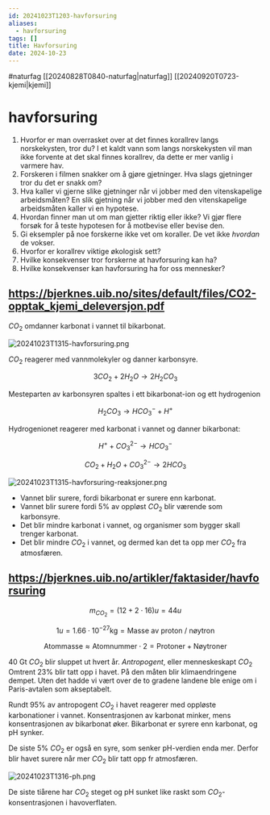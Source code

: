 ```yaml
---
id: 20241023T1203-havforsuring
aliases:
  - havforsuring
tags: []
title: Havforsuring
date: 2024-10-23
---
```


#naturfag [[20240828T0840-naturfag|naturfag]] [[20240920T0723-kjemi|kjemi]]

# havforsuring

1. Hvorfor er man overrasket over at det finnes korallrev langs norskekysten, tror du?
   I et kaldt vann som langs norskekysten vil man ikke forvente at det skal finnes korallrev, da dette er mer vanlig i varmere hav.
2. Forskeren i filmen snakker om å gjøre gjetninger. Hva slags gjetninger tror du det er snakk om?
3. Hva kaller vi gjerne slike gjetninger når vi jobber med den vitenskapelige arbeidsmåten?
   En slik gjetning når vi jobber med den vitenskapelige arbeidsmåten kaller vi en hypotese.
4. Hvordan finner man ut om man gjetter riktig eller ikke?
   Vi gjør flere forsøk for å teste hypotesen for å motbevise eller bevise den.
5. Gi eksempler på noe forskerne ikke vet om koraller.
   De vet ikke _hvordan_ de vokser.
6. Hvorfor er korallrev viktige økologisk sett?
7. Hvilke konsekvenser tror forskerne at havforsuring kan ha?
8. Hvilke konsekvenser kan havforsuring ha for oss mennesker?

## https://bjerknes.uib.no/sites/default/files/CO2-opptak_kjemi_deleversjon.pdf

$CO_2$ omdanner karbonat i vannet til bikarbonat.

![20241023T1315-havforsuring.png](Assets/20241023T1315-havforsuring.png)

$CO_2$ reagerer med vannmolekyler og danner karbonsyre.

$$
3CO_{2} + 2H_{2}O \to 2H_{2}CO_{3}
$$

Mesteparten av karbonsyren spaltes i ett bikarbonat-ion og ett hydrogenion

$$
H_2CO_3 \to HCO_{3}^{-} + H^{+}
$$

Hydrogenionet reagerer med karbonat i vannet og danner bikarbonat:

$$
H^{+} + CO_{3}^{2-} \to HCO_{3}^{-}
$$

$$
CO_{2} + H_{2}O + CO_{3}^{2-} \to 2HCO_{3}
$$

![20241023T1315-havforsuring-reaksjoner.png](Assets/20241023T1315-havforsuring-reaksjoner.png)

- Vannet blir surere, fordi bikarbonat er surere enn karbonat.
- Vannet blir surere fordi 5% av oppløst $CO_2$ blir værende som karbonsyre.
- Det blir mindre karbonat i vannet, og organismer som bygger skall trenger karbonat.
- Det blir mindre $CO_{2}$ i vannet, og dermed kan det ta opp mer $CO_{2}$ fra atmosfæren.

## https://bjerknes.uib.no/artikler/faktasider/havforsuring

$$
m_{CO_{2}} = (12 + 2 \cdot 16) u = 44u
$$

$$
1u = 1.66 \cdot 10^{-27}\text{kg} = \text{Masse av proton / nøytron}
$$

$$
\text{Atommasse} \approx \text{Atomnummer} \cdot 2 = \text{Protoner} + \text{Nøytroner}
$$

40 Gt $CO_{2}$ blir sluppet ut hvert år. _Antropogent_, eller menneskeskapt $CO_{2}$ Omtrent 23% blir tatt opp i havet. På den måten blir klimaendringene dempet. Uten det hadde vi vært over de to gradene landene ble enige om i Paris-avtalen som akseptabelt.

Rundt 95% av antropogent $CO_{2}$ i havet reagerer med oppløste karbonationer i vannet. Konsentrasjonen av karbonat minker, mens konsentrasjonen av bikarbonat øker. Bikarbonat er syrere enn karbonat, og pH synker.

De siste 5% $CO_{2}$ er også en syre, som senker pH-verdien enda mer. Derfor blir havet surere når mer $CO_{2}$ blir tatt opp fr atmosfæren.

![20241023T1316-ph.png](Assets/20241023T1316-ph.png)

De siste tiårene har $CO_{2}$ steget og pH sunket like raskt som $CO_{2}$-konsentrasjonen i havoverflaten.
